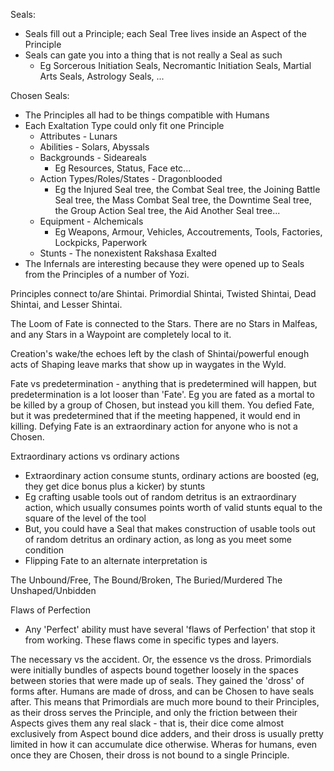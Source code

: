 Seals:
- Seals fill out a Principle; each Seal Tree lives inside an Aspect of the Principle
- Seals can gate you into a thing that is not really a Seal as such
  - Eg Sorcerous Initiation Seals, Necromantic Initiation Seals, Martial Arts Seals, Astrology Seals, ...

Chosen Seals:
- The Principles all had to be things compatible with Humans
- Each Exaltation Type could only fit one Principle
  - Attributes - Lunars
  - Abilities - Solars, Abyssals
  - Backgrounds - Sideareals
    - Eg Resources, Status, Face etc...
  - Action Types/Roles/States - Dragonblooded
    - Eg the Injured Seal tree, the Combat Seal tree, the Joining Battle Seal tree, the Mass Combat Seal tree, the Downtime Seal tree, the Group Action Seal tree, the Aid Another Seal tree...
  - Equipment - Alchemicals
    - Eg Weapons, Armour, Vehicles, Accoutrements, Tools, Factories, Lockpicks, Paperwork
  - Stunts - The nonexistent Rakshasa Exalted
- The Infernals are interesting because they were opened up to Seals from the Principles of a number of Yozi.

Principles connect to/are Shintai. Primordial Shintai, Twisted Shintai, Dead Shintai, and Lesser Shintai.

The Loom of Fate is connected to the Stars. There are no Stars in Malfeas, and any Stars in a Waypoint are completely local to it.

Creation's wake/the echoes left by the clash of Shintai/powerful enough acts of Shaping leave marks that show up in waygates in the Wyld.

Fate vs predetermination - anything that is predetermined will happen, but predetermination is a lot looser than 'Fate'.
Eg you are fated as a mortal to be killed by a group of Chosen, but instead you kill them. You defied Fate, but it was predetermined that if the meeting happened, it would end in killing.
Defying Fate is an extraordinary action for anyone who is not a Chosen.

Extraordinary actions vs ordinary actions
- Extraordinary action consume stunts, ordinary actions are boosted (eg, they get dice bonus plus a kicker) by stunts
- Eg crafting usable tools out of random detritus is an extraordinary action, which usually consumes points worth of valid stunts equal to the square of the level of the tool
- But, you could have a Seal that makes construction of usable tools out of random detritus an ordinary action, as long as you meet some condition
- Flipping Fate to an alternate interpretation is 

The Unbound/Free, The Bound/Broken, The Buried/Murdered
The Unshaped/Unbidden

Flaws of Perfection
- Any 'Perfect' ability must have several 'flaws of Perfection' that stop it from working. These flaws come in specific types and layers.

The necessary vs the accident. Or, the essence vs the dross. Primordials were initially bundles of aspects bound together loosely in the spaces between stories that were made up of seals. They gained the 'dross' of forms after. Humans are made of dross, and can be Chosen to have seals after. This means that Primordials are much more bound to their Principles, as their dross serves the Principle, and only the friction between their Aspects gives them any real slack - that is, their dice come almost exclusively from Aspect bound dice adders, and their dross is usually pretty limited in how it can accumulate dice otherwise. Wheras for humans, even once they are Chosen, their dross is not bound to a single Principle.

